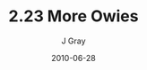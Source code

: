 ---
title: '2.23 More Owies'
alt: 'Mysteries of the Arcana'
date: '2010-06-28'
author: 'J Gray'
artist: 'Keira'
chapter: '2 All the Way Down'
filler: false
---